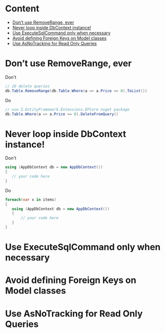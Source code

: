 # Content
* [Don’t use RemoveRange, ever](#dont-use-removerange-ever)
* [Never loop inside DbContext instance!]()
* [Use ExecuteSqlCommand only when necessary]()
* [Avoid defining Foreign Keys on Model classes]()
* [Use AsNoTracking for Read Only Queries]()
# Don’t use RemoveRange, ever
Don't
```csharp
// 20 delete queries
db.Table.RemoveRange(db.Table.Where(a => a.Price <= 0).ToList())
```
Do
```csharp
// use Z.EntityFramework.Extensions.EFCore nuget package
db.Table.Where(a => a.Price <= 0).DeleteFromQuery()
```
# Never loop inside DbContext instance!
Don't
```csharp
using (AppDbContext db = new AppDbContext())
{
   // your code here
}
```
Do
```csharp
foreach(var x in items)
{
   using (AppDbContext db = new AppDbContext())
   {
       // your code here
   }
}
```
# Use ExecuteSqlCommand only when necessary
# Avoid defining Foreign Keys on Model classes
# Use AsNoTracking for Read Only Queries
